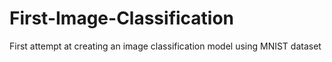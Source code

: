 # First-Image-Classification
First attempt at creating an image classification model using MNIST dataset
